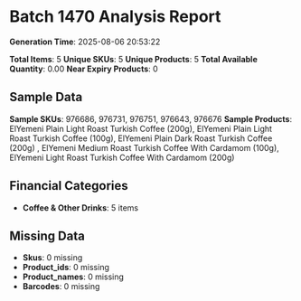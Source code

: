 # Batch 1470 Analysis Report

**Generation Time**: 2025-08-06 20:53:22

**Total Items**: 5
**Unique SKUs**: 5
**Unique Products**: 5
**Total Available Quantity**: 0.00
**Near Expiry Products**: 0

## Sample Data
**Sample SKUs**: 976686, 976731, 976751, 976643, 976676
**Sample Products**: ElYemeni Plain Light Roast Turkish Coffee (200g), ElYemeni Plain Light Roast Turkish Coffee (100g), ElYemeni Plain Dark Roast Turkish Coffee (200g) , ElYemeni Medium Roast Turkish Coffee With Cardamom (100g), ElYemeni Light Roast Turkish Coffee With Cardamom (200g)

## Financial Categories
- **Coffee & Other Drinks**: 5 items

## Missing Data
- **Skus**: 0 missing
- **Product_ids**: 0 missing
- **Product_names**: 0 missing
- **Barcodes**: 0 missing

